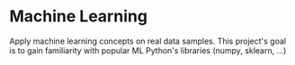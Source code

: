 # Machine Learning

Apply machine learning concepts on real data samples. This project's goal is to
gain familiarity with popular ML Python's libraries (numpy, sklearn, ...)
